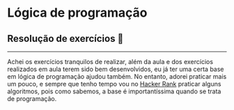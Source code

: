 # Lógica de programação 

## Resolução de exercícios 🚀

---

Achei os exercícios tranquilos de realizar, além da aula e dos exercícios realizados em aula terem sido bem desenvolvidos, eu já ter uma certa base em lógica de programação ajudou também. No entanto, adorei praticar mais um pouco, e sempre que tenho tempo vou no [Hacker Rank](https://www.hackerrank.com/dashboard) praticar alguns algoritmos, pois como sabemos, a base é importantíssima quando se trata de programação. 